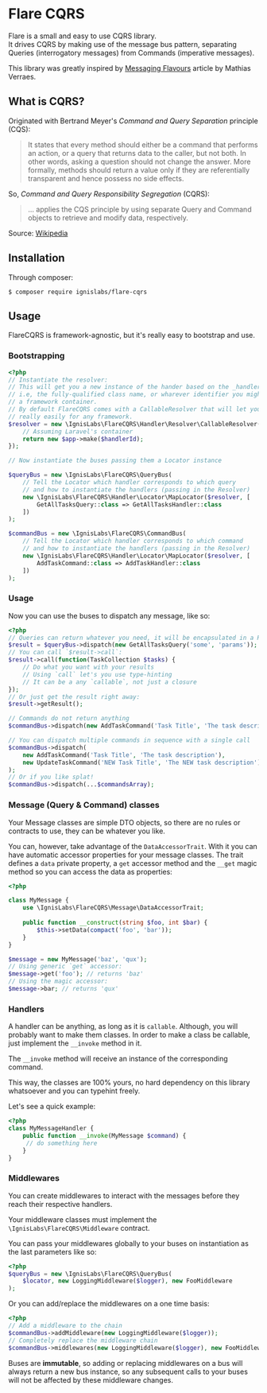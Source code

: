 Flare CQRS
==========

Flare is a small and easy to use CQRS library.  
It drives CQRS by making use of the message bus pattern, separating Queries
(interrogatory messages) from Commands (imperative messages).

This library was greatly inspired by [Messaging Flavours][1] article by Mathias
Verraes.

What is CQRS?
-------------

Originated with Bertrand Meyer's _Command and Query Separation_ principle (CQS):

> It states that every method should either be a command that performs an
  action, or a query that returns data to the caller, but not both. In other
  words, asking a question should not change the answer. More formally, methods
  should return a value only if they are referentially transparent and hence
  possess no side effects.
  
So, _Command and Query Responsibility Segregation_ (CQRS):

> ... applies the CQS principle by using separate Query and Command objects to
  retrieve and modify data, respectively.
  
Source: [Wikipedia][2]

Installation
------------

Through composer:

```shell
$ composer require ignislabs/flare-cqrs
```

Usage
-----

FlareCQRS is framework-agnostic, but it's really easy to bootstrap and use.

### Bootstrapping

```php
<?php
// Instantiate the resolver:
// This will get you a new instance of the hander based on the _handler id_,
// i.e, the fully-qualified class name, or wharever identifier you might use in
// a framework container.
// By default FlareCQRS comes with a CallableResolver that will let you do this
// really easily for any framework.
$resolver = new \IgnisLabs\FlareCQRS\Handler\Resolver\CallableResolver(function($handlerId) use($app) {
    // Assuming Laravel's container
    return new $app->make($handlerId);
});

// Now instantiate the buses passing them a Locator instance

$queryBus = new \IgnisLabs\FlareCQRS\QueryBus(
    // Tell the Locator which handler corresponds to which query
    // and how to instantiate the handlers (passing in the Resolver)
    new \IgnisLabs\FlareCQRS\Handler\Locator\MapLocator($resolver, [
        GetAllTasksQuery::class => GetAllTasksHandler::class
    ])
);

$commandBus = new \IgnisLabs\FlareCQRS\CommandBus(
    // Tell the Locator which handler corresponds to which command
    // and how to instantiate the handlers (passing in the Resolver)
    new \IgnisLabs\FlareCQRS\Handler\Locator\MapLocator($resolver, [
        AddTaskCommand::class => AddTaskHandler::class
    ])
);
```

### Usage

Now you can use the buses to dispatch any message, like so:

```php
<?php
// Queries can return whatever you need, it will be encapsulated in a Result object
$result = $queryBus->dispatch(new GetAllTasksQuery('some', 'params'));
// You can call `$result->call`:
$result->call(function(TaskCollection $tasks) {
    // Do what you want with your results
    // Using `call` let's you use type-hinting
    // It can be a any `callable`, not just a closure
});
// Or just get the result right away:
$result->getResult();

// Commands do not return anything
$commandBus->dispatch(new AddTaskCommand('Task Title', 'The task description'));

// You can dispatch multiple commands in sequence with a single call
$commandBus->dispatch(
    new AddTaskCommand('Task Title', 'The task description'),
    new UpdateTaskCommand('NEW Task Title', 'The NEW task description')
);
// Or if you like splat!
$commandBus->dispatch(...$commandsArray);
```

### Message (Query & Command) classes

Your Message classes are simple DTO objects, so there are no rules or contracts
to use, they can be whatever you like.

You can, however, take advantage of the `DataAccessorTrait`. With it you can
have automatic accessor properties for your message classes. The trait defines
a `data` private property, a `get` accessor method and the `__get` magic method
so you can access the data as properties:

```php
<?php

class MyMessage {
    use \IgnisLabs\FlareCQRS\Message\DataAccessorTrait;
 
    public function __construct(string $foo, int $bar) {
        $this->setData(compact('foo', 'bar'));
    }
}

$message = new MyMessage('baz', 'qux');
// Using generic `get` accessor:
$message->get('foo'); // returns 'baz'
// Using the magic accessor:
$message->bar; // returns 'qux'
```

### Handlers

A handler can be anything, as long as it is `callable`. Although, you
will probably want to make them classes. In order to make a class be
callable, just implement the `__invoke` method in it.

The `__invoke` method will receive an instance of the corresponding
command.

This way, the classes are 100% yours, no hard dependency on this
library whatsoever and you can typehint freely.

Let's see a quick example:

```php
<?php
class MyMessageHandler {
    public function __invoke(MyMessage $command) {
     // do something here
    }
}
```

### Middlewares

You can create middlewares to interact with the messages before they reach their
respective handlers.

Your middleware classes must implement the `\IgnisLabs\FlareCQRS\Middleware`
contract.

You can pass your middlewares globally to your buses on instantiation as the 
last parameters like so:

```php
<?php
$queryBus = new \IgnisLabs\FlareCQRS\QueryBus(
    $locator, new LoggingMiddleware($logger), new FooMiddleware
);
```

Or you can add/replace the middlewares on a one time basis:

```php
<?php
// Add a middleware to the chain
$commandBus->addMiddleware(new LoggingMiddleware($logger));
// Completely replace the middleware chain
$commandBus->middlewares(new LoggingMiddleware($logger), new FooMiddleware);
```

Buses are **immutable**, so adding or replacing middlewares on a bus will always
return a new bus instance, so any subsequent calls to your buses will not be
affected by these middleware changes.

[1]: http://verraes.net/2015/01/messaging-flavours/
[2]: https://en.wikipedia.org/wiki/Command–query_separation

